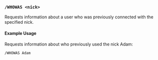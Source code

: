 <!-- This file contains a page fragment. Any changes will affect all pages that include it. -->

### `/WHOWAS <nick>`

Requests information about a user who was previously connected with the specified nick.

#### Example Usage

Requests information about who previously used the nick Adam:

```plaintext
/WHOWAS Adam
```
